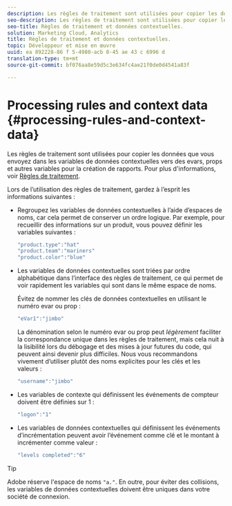 ```yaml
---
description: Les règles de traitement sont utilisées pour copier les données que vous envoyez dans les variables de données contextuelles vers des evars, props et autres variables pour la création de rapports.
seo-description: Les règles de traitement sont utilisées pour copier les données que vous envoyez dans les variables de données contextuelles vers des evars, props et autres variables pour la création de rapports.
seo-title: Règles de traitement et données contextuelles.
solution: Marketing Cloud, Analytics
title: Règles de traitement et données contextuelles.
topic: Développeur et mise en œuvre
uuid: ea 892228-86 f 5-4980-acb 8-45 ae 43 c 6996 d
translation-type: tm+mt
source-git-commit: bf076aa8e59d5c3e634fc4ae21f0de0d4541a83f

---
```



# Processing rules and context data {#processing-rules-and-context-data}

Les règles de traitement sont utilisées pour copier les données que vous envoyez dans les variables de données contextuelles vers des evars, props et autres variables pour la création de rapports. Pour plus d'informations, voir [Règles de traitement](https://docs.adobe.com/content/help/en/analytics/admin/admin-tools/processing-rules/processing-rules.html).

Lors de l’utilisation des règles de traitement, gardez à l’esprit les informations suivantes :

* Regroupez les variables de données contextuelles à l’aide d’espaces de noms, car cela permet de conserver un ordre logique. Par exemple, pour recueillir des informations sur un produit, vous pouvez définir les variables suivantes :

   ```js
   "product.type":"hat" 
   "product.team":"mariners" 
   "product.color":"blue"
   ```

* Les variables de données contextuelles sont triées par ordre alphabétique dans l’interface des règles de traitement, ce qui permet de voir rapidement les variables qui sont dans le même espace de noms.

   Évitez de nommer les clés de données contextuelles en utilisant le numéro evar ou prop :

   ```js
   "eVar1":"jimbo"
   ```

   La dénomination selon le numéro evar ou prop peut *légèrement* faciliter la correspondance unique dans les règles de traitement, mais cela nuit à la lisibilité lors du débogage et des mises à jour futures du code, qui peuvent ainsi devenir plus difficiles. Nous vous recommandons vivement d’utiliser plutôt des noms explicites pour les clés et les valeurs :

   ```js
   "username":"jimbo"
   ```

* Les variables de contexte qui définissent les événements de compteur doivent être définies sur 1 :

   ```js
   "logon":"1"
   ```

* Les variables de données contextuelles qui définissent les événements d’incrémentation peuvent avoir l’événement comme clé et le montant à incrémenter comme valeur :

   ```js
   "levels completed":"6"
   ```

>[!TIP]
>
>Adobe réserve l'espace de noms `"a."`. En outre, pour éviter des collisions, les variables de données contextuelles doivent être uniques dans votre société de connexion.

